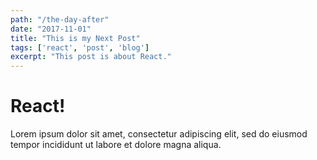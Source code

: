 ```yaml
---
path: "/the-day-after"
date: "2017-11-01"
title: "This is my Next Post"
tags: ['react', 'post', 'blog']
excerpt: "This post is about React."
---
```


# React!

Lorem ipsum dolor sit amet, consectetur adipiscing elit, sed do eiusmod tempor incididunt ut labore et dolore magna aliqua.
